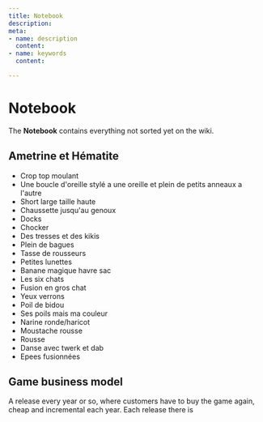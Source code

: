 ```yaml
---
title: Notebook
description: 
meta:
- name: description
  content: 
- name: keywords
  content: 

---
```

# Notebook

The **Notebook** contains everything not sorted yet on the wiki.

## Ametrine et Hématite

* Crop top moulant
* Une boucle d'oreille stylé a une oreille et plein de petits anneaux a l'autre
* Short large taille haute
* Chaussette jusqu'au genoux
* Docks
* Chocker
* Des tresses et des kikis
* Plein de bagues
* Tasse de rousseurs
* Petites lunettes
* Banane magique havre sac
* Les six chats
* Fusion en gros chat
* Yeux verrons
* Poil de bidou
* Ses poils mais ma couleur
* Narine ronde/haricot
* Moustache rousse
* Rousse
* Danse avec twerk et dab
* Epees fusionnées

## Game business model

A release every year or so, where customers have to buy the game again, cheap and incremental each year. Each release there is 